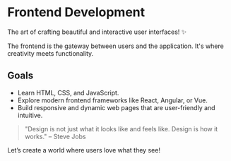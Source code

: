 # Frontend Development

The art of crafting beautiful and interactive user interfaces! ✨

The frontend is the gateway between users and the application. It's where creativity meets functionality.

## Goals

- Learn HTML, CSS, and JavaScript.
- Explore modern frontend frameworks like React, Angular, or Vue.
- Build responsive and dynamic web pages that are user-friendly and intuitive.

> "Design is not just what it looks like and feels like. Design is how it works." – Steve Jobs

Let’s create a world where users love what they see!
